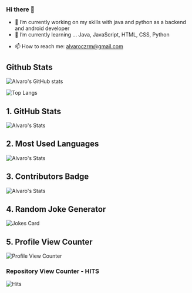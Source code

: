### Hi there 👋

- 🔭 I’m currently working on my skills with java and python as a backend and android developer
- 🌱 I’m currently learning ... Java, JavaScript, HTML, CSS, Python
<!-- - 👯 I’m looking to collaborate on ...
##- 🤔 I’m looking for help with ...
##- 💬 Ask me about ... -->
- 📫 How to reach me: alvaroczrm@gmail.com
## Github Stats
![Alvaro's GitHub stats](https://github-readme-stats.vercel.app/api?username=alvaroczrm&show_icons=true&theme=dark&show)

![Top Langs](https://github-readme-stats.vercel.app/api/top-langs/?username=alvaroczrm&langs_count=8&theme=dark&show)
 ## 1. GitHub Stats
![Alvaro's Stats](https://github-readme-stats.vercel.app/api?username=alvaroczrm&show_icons=true)
## 2. Most Used Languages
![Alvaro's Stats](https://github-readme-stats.vercel.app/api/top-langs/?username=alvaroczrm&theme=blue-green)
## 3. Contributors Badge
![Alvaro's Stats](https://contrib.rocks/image?repo=alvaroczrm/Python)
## 4. Random Joke Generator
![Jokes Card](https://readme-jokes.vercel.app/api)
## 5. Profile View Counter
![Profile View Counter](https://komarev.com/ghpvc/?username=alvaroczrm)
### Repository View Counter - HITS
![Hits](https://hitcounter.pythonanywhere.com/count/tag.svg?url=https://github.com/alvaroczrm/Python)
